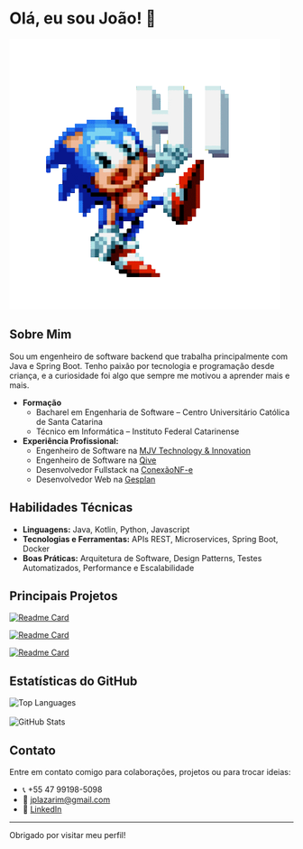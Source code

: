 # Olá, eu sou João! 👋
![sonic hi](https://github.com/Tekislla/Tekislla/blob/main/sonic%20hi.gif)

## Sobre Mim
Sou um engenheiro de software backend que trabalha principalmente com Java e Spring Boot. Tenho paixão por tecnologia e programação desde criança, e a curiosidade foi algo que sempre me motivou a aprender mais e mais.

- **Formação**  
  - Bacharel em Engenharia de Software – Centro Universitário Católica de Santa Catarina  
  - Técnico em Informática – Instituto Federal Catarinense
- **Experiência Profissional:**
  - Engenheiro de Software na [MJV Technology & Innovation](https://www.mjvinnovation.com/pt-br)
  - Engenheiro de Software na [Qive](https://qive.com.br)
  - Desenvolvedor Fullstack na [ConexãoNF-e](https://cloud.conexaonfe.com.br)
  - Desenvolvedor Web na [Gesplan](https://www.gesplan.com.br)

## Habilidades Técnicas
- **Linguagens:** Java, Kotlin, Python, Javascript 
- **Tecnologias e Ferramentas:** APIs REST, Microservices, Spring Boot, Docker  
- **Boas Práticas:** Arquitetura de Software, Design Patterns, Testes Automatizados, Performance e Escalabilidade

## Principais Projetos
<div>
  
  [![Readme Card](https://github-readme-stats.vercel.app/api/pin/?username=tekislla&theme=tokyonight&repo=legalflow)](https://github.com/Tekislla/legalflow)

  [![Readme Card](https://github-readme-stats.vercel.app/api/pin/?username=tekislla&theme=tokyonight&repo=salario-certo)](https://github.com/Tekislla/salario-certo)
  
  [![Readme Card](https://github-readme-stats.vercel.app/api/pin/?username=tekislla&theme=tokyonight&repo=taskmanager)](https://github.com/Tekislla/taskmanager)
  
</div>

## Estatísticas do GitHub
<div>
  
  <img src="https://github-readme-stats.vercel.app/api/top-langs/?username=tekislla&layout=compact&theme=tokyonight&custom_title=Linguagens%20Mais%20Utilizadas&exclude_repo=personal-sandbox,faculdade-sandbox,tecnico-sandbox,plantinha-iot" alt="Top Languages"/>
  
  <br />
  <br />
  
  <img src="https://github-readme-stats.vercel.app/api?username=tekislla&show_icons=true&theme=tokyonight&hide_rank=true&custom_title=Estatísticas%20de%20João" alt="GitHub Stats"/>
  
</div>

## Contato
Entre em contato comigo para colaborações, projetos ou para trocar ideias:
- 📞 +55 47 99198-5098  
- 📧 jplazarim@gmail.com  
- 🔗 [LinkedIn](https://www.linkedin.com/in/joão-pedro-lazarim-de-souza-819a4320a/)

---

Obrigado por visitar meu perfil!

